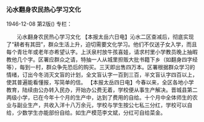 ### 沁水翻身农民热心学习文化

1946-12-08
第2版()
专栏：

　　沁水翻身农民热心学习文化
    【本报太岳六日电】沁水二区查减后，彻底实现了“耕者有其田”，群众生活上升，迫切需要文化学习。他们不仅送子女入学，而且每个青壮年或老年亦希望认字。上沃泉村放牛孩喜娃，请求村里小学教员晚上抽暇教他几个字。区署应群众之请，特抽一人从城里担贩大批书籍下乡（如翻身四字经等），每到一村，群众争先恐后的购买。三天即出售四万本。区署根据群众学习的情绪，订出今冬消灭文盲的计划，全文盲认字一百到三百，半文盲认字四百以上，使其普遍能看懂报，写简单的信。
    【本报太岳四日电】今春以来，全区各地小学教育，陆续由公办转入民办，开始办公费无着，学校便从事生产解决。晋城县第二两级小学，已在今年十个月的生产中，达到了费用的自给。十个月中全体师生的农业与副业生产，共收入洋十八万余元，学校与学生按公七私三分红，学校可以自给，少数学生亦能部份自给。如生产模范李文斌，分红可自给菜金。

